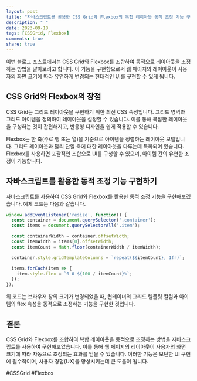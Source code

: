 ```yaml
---
layout: post
title: "자바스크립트를 활용한 CSS Grid와 Flexbox의 복합 레이아웃 동적 조정 기능 구현하기"
description: " "
date: 2023-09-18
tags: [CSSGrid, Flexbox]
comments: true
share: true
---
```


이번 블로그 포스트에서는 CSS Grid와 Flexbox를 조합하여 동적으로 레이아웃을 조정하는 방법을 알아보려고 합니다. 이 기능을 구현함으로써 웹 페이지의 레이아웃이 사용자의 화면 크기에 따라 유연하게 변경되는 현대적인 UI를 구현할 수 있게 됩니다.

## CSS Grid와 Flexbox의 장점

CSS Grid는 그리드 레이아웃을 구현하기 위한 최신 CSS 속성입니다. 그리드 영역과 그리드 아이템을 정의하여 레이아웃을 설정할 수 있습니다. 이를 통해 복잡한 레이아웃을 구성하는 것이 간편해지고, 반응형 디자인을 쉽게 적용할 수 있습니다.

Flexbox는 한 축(주로 행 또는 열)을 기준으로 아이템을 정렬하는 레이아웃 모델입니다. 그리드 레이아웃과 달리 단일 축에 대한 레이아웃을 다루는데 특화되어 있습니다. Flexbox를 사용하면 포괄적인 조합으로 UI를 구성할 수 있으며, 아이템 간의 유연한 조정이 가능합니다.

## 자바스크립트를 활용한 동적 조정 기능 구현하기

자바스크립트를 사용하여 CSS Grid와 Flexbox를 활용한 동적 조정 기능을 구현해보겠습니다. 예제 코드는 다음과 같습니다.

```javascript
window.addEventListener('resize', function() {
  const container = document.querySelector('.container');
  const items = document.querySelectorAll('.item');

  const containerWidth = container.offsetWidth;
  const itemWidth = items[0].offsetWidth;
  const itemCount = Math.floor(containerWidth / itemWidth);

  container.style.gridTemplateColumns = `repeat(${itemCount}, 1fr)`;

  items.forEach(item => {
    item.style.flex = `0 0 ${100 / itemCount}%`;
  });
});
```

위 코드는 브라우저 창의 크기가 변경되었을 때, 컨테이너의 그리드 템플릿 컬럼과 아이템의 flex 속성을 동적으로 조정하는 기능을 구현한 것입니다.

## 결론

CSS Grid와 Flexbox를 조합하여 복합 레이아웃을 동적으로 조정하는 방법을 자바스크립트를 사용하여 구현해보았습니다. 이를 통해 웹 페이지의 레이아웃이 사용자의 화면 크기에 따라 자동으로 조정되는 효과를 얻을 수 있습니다. 이러한 기능은 모던한 UI 구현에 필수적이며, 사용자 경험(UX)을 향상시키는데 큰 도움이 됩니다.

#CSSGrid #Flexbox